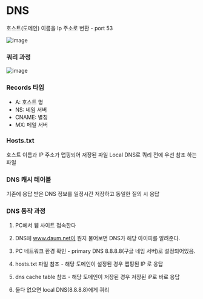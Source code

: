# DNS

호스트(도메인) 이름을 Ip 주소로 변환 - port 53

![image](https://user-images.githubusercontent.com/13481627/92919386-58665180-f46b-11ea-8376-dfd9318491f3.png)

### 쿼리 과정

![image](https://user-images.githubusercontent.com/13481627/92919542-a67b5500-f46b-11ea-9275-716838b2301e.png)

### Records 타입

- A: 호스트 명
- NS: 네임 서버
- CNAME: 별칭
- MX: 메일 서버

### Hosts.txt

호스트 이름과 IP 주소가 맵핑되어 저장된 파일
Local DNS로 쿼리 전에 우선 참조 하는 파일

### DNS 캐시 테이블

기존에 응답 받은 DNS 정보를 일정시간 저장하고 동일한 질의 시 응답

### DNS 동작 과정

1. PC에서 웹 사이트 접속한다
2. DNS에 www.daum.net이 뭔지 물어보면 DNS가 해당 아이피를 알려준다.

3. PC 네트워크 환경 확인 - primary DNS 8.8.8.8(구글 네임 서버)로 설정되어있음.
4. hosts.txt 파일 참조 - 해당 도메인이 설정된 경우 맵핑된 IP 로 응답
5. dns cache table 참조 - 해당 도메인이 저장된 경우 저장된 iP로 바로 응답

6. 둘다 없으면 local DNS(8.8.8.8)에게 쿼리
